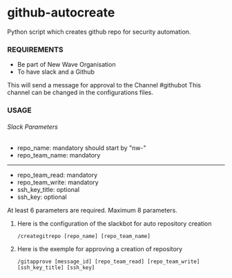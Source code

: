 # github-autocreate

Python script which creates github repo for security automation.

### REQUIREMENTS

* Be part of New Wave Organisation
* To have slack and a Github

This will send a message for approval to the Channel #githubot
This channel can be changed in the configurations files.

### USAGE

###### Slack Parameters

* repo_name: mandatory should start by "nw-"
* repo_team_name: mandatory

-----------------------------------

* repo_team_read: mandatory
* repo_team_write: mandatory
* ssh_key_title: optional
* ssh_key: optional

At least 6 parameters are required. Maximum 8 parameters.

1) Here is the configuration of the slackbot for auto repository creation

    `/creategitrepo [repo_name] [repo_team_name]`


2) Here is the exemple for approving a creation of repository

    `/gitapprove [message_id] [repo_team_read] [repo_team_write] [ssh_key_title] [ssh_key]`
